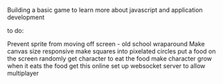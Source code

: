 Building a basic game to learn more about javascript and application development

to do:

Prevent sprite from moving off screen - old school wraparound 
Make canvas size responsive
make squares into pixelated circles 
put a food on the screen randomly
get character to eat the food
make character grow when it eats the food
get this online
set up websocket server to allow multiplayer